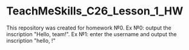 # TeachMeSkills_C26_Lesson_1_HW
This repository was created for homework №0. Ex №0: output the inscription "Hello, team!". Ex №1: enter the username and output the inscription "hello, <username>!"

